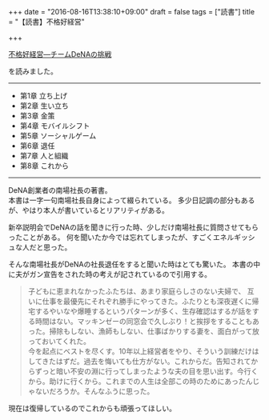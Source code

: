 +++
date = "2016-08-16T13:38:10+09:00"
draft = false
tags = ["読書"]
title = "【読書】不格好経営"

+++

<a  href="https://www.amazon.co.jp/gp/product/4532318955/ref=as_li_qf_sp_asin_tl?ie=UTF8&camp=247&creative=1211&creativeASIN=4532318955&linkCode=as2&tag=kotazi-22">不格好経営―チームDeNAの挑戦</a><img src="http://ir-jp.amazon-adsystem.com/e/ir?t=kotazi-22&l=as2&o=9&a=4532318955" width="1" height="1" border="0" alt="" style="border:none !important; margin:0px !important;" />

を読みました。

<hr>

- 第1章 立ち上げ
- 第2章 生い立ち
- 第3章 金策
- 第4章 モバイルシフト
- 第5章 ソーシャルゲーム
- 第6章 退任
- 第7章 人と組織
- 第8章 これから

<hr>

DeNA創業者の南場社長の著書。  
本書は一字一句南場社長自身によって綴られている。
多少日記調の部分もあるが、やはり本人が書いているとリアリティがある。

新卒説明会でDeNAの話を聞きに行った時、少しだけ南場社長に質問させてもらったことがある。
何を聞いたか今では忘れてしまったが、すごくエネルギッシュな人だと思った。

そんな南場社長がDeNAの社長退任をすると聞いた時はとても驚いた。
本書の中に夫がガン宣告をされた時の考えが記されているので引用する。

> 子どもに恵まれなかったふたちは、あまり家庭らしさのない夫婦で、
互いに仕事を最優先にそれぞれ勝手にやってきた。ふたりとも深夜遅くに帰宅するやいなや爆睡するというパターンが多く、生存確認はするが話をする時間はない。マッキンゼーの同窓会で久しぶり！と挨拶をすることもあった。掃除もしない、漁師もしない、仕事ばかりする妻を、面白がって放っておいてくれた。  
今を起点にベストを尽くす。10年以上経営者をやり、そういう訓練だけはしてきたはずだ。過去を悔いても仕方がない。これからだ。告知されてからずっと暗い不安の淵に行ってしまったような夫の目を思い出す。今行くから。助けに行くから。これまでの人生は全部この時のためにあったんじゃないだろうか。そんなふうに思った。

現在は復帰しているのでこれからも頑張ってほしい。
